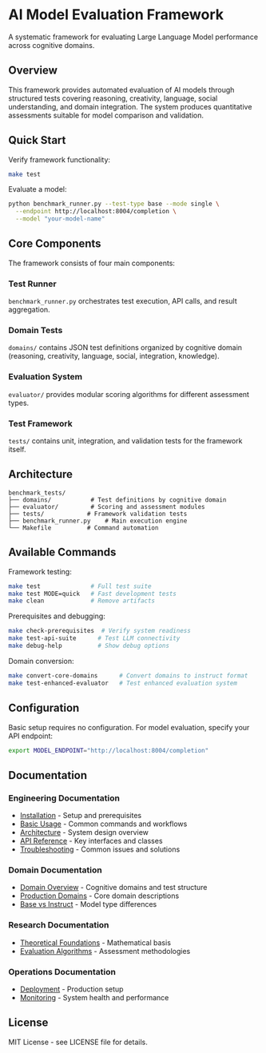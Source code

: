 # AI Model Evaluation Framework

A systematic framework for evaluating Large Language Model performance across cognitive domains.

## Overview

This framework provides automated evaluation of AI models through structured tests covering reasoning, creativity, language, social understanding, and domain integration. The system produces quantitative assessments suitable for model comparison and validation.

## Quick Start

Verify framework functionality:
```bash
make test
```

Evaluate a model:
```bash
python benchmark_runner.py --test-type base --mode single \
  --endpoint http://localhost:8004/completion \
  --model "your-model-name"
```

## Core Components

The framework consists of four main components:

### Test Runner
`benchmark_runner.py` orchestrates test execution, API calls, and result aggregation.

### Domain Tests  
`domains/` contains JSON test definitions organized by cognitive domain (reasoning, creativity, language, social, integration, knowledge).

### Evaluation System
`evaluator/` provides modular scoring algorithms for different assessment types.

### Test Framework
`tests/` contains unit, integration, and validation tests for the framework itself.

## Architecture

```
benchmark_tests/
├── domains/           # Test definitions by cognitive domain
├── evaluator/         # Scoring and assessment modules  
├── tests/            # Framework validation tests
├── benchmark_runner.py    # Main execution engine
└── Makefile          # Command automation
```

## Available Commands

Framework testing:
```bash
make test              # Full test suite
make test MODE=quick   # Fast development tests
make clean             # Remove artifacts
```

Prerequisites and debugging:
```bash
make check-prerequisites  # Verify system readiness
make test-api-suite      # Test LLM connectivity
make debug-help          # Show debug options
```

Domain conversion:
```bash
make convert-core-domains      # Convert domains to instruct format
make test-enhanced-evaluator   # Test enhanced evaluation system
```

## Configuration

Basic setup requires no configuration. For model evaluation, specify your API endpoint:

```bash
export MODEL_ENDPOINT="http://localhost:8004/completion"
```

## Documentation

### Engineering Documentation
- [Installation](docs/engineering/installation.md) - Setup and prerequisites
- [Basic Usage](docs/engineering/basic-usage.md) - Common commands and workflows
- [Architecture](docs/engineering/architecture.md) - System design overview
- [API Reference](docs/engineering/api-reference.md) - Key interfaces and classes
- [Troubleshooting](docs/engineering/troubleshooting.md) - Common issues and solutions

### Domain Documentation  
- [Domain Overview](docs/domains/overview.md) - Cognitive domains and test structure
- [Production Domains](docs/domains/production-domains.md) - Core domain descriptions
- [Base vs Instruct](docs/domains/base-vs-instruct.md) - Model type differences

### Research Documentation
- [Theoretical Foundations](docs/research/theoretical-foundations.md) - Mathematical basis
- [Evaluation Algorithms](docs/research/evaluation-algorithms.md) - Assessment methodologies

### Operations Documentation
- [Deployment](docs/operations/deployment.md) - Production setup
- [Monitoring](docs/operations/monitoring.md) - System health and performance

## License

MIT License - see LICENSE file for details.